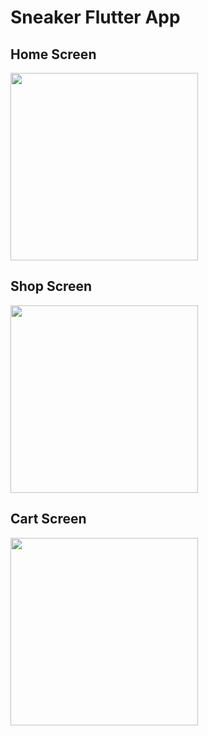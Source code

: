 # Sneaker Flutter App 
## Home Screen
<img src="https://github.com/SimardeepSingh1450/flutter-nike-sneaker-app/assets/92221517/43d38d53-e0fa-47b0-941f-960b3c767fc8" width="300"/>

## Shop Screen
<img src="https://github.com/SimardeepSingh1450/flutter-nike-sneaker-app/assets/92221517/309ef39e-aafb-40e8-8df6-a10212cca87f" width="300"/>

## Cart Screen
<img src="https://github.com/SimardeepSingh1450/flutter-nike-sneaker-app/assets/92221517/60d36f9c-93e9-4f1a-a21c-f37e472cd590" width="300"/>

